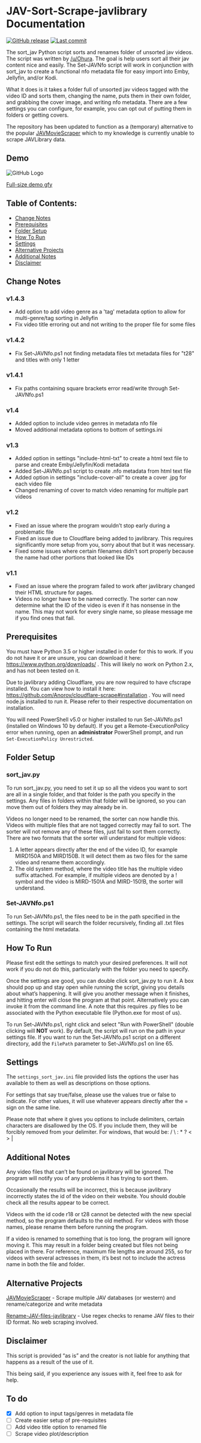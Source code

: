# JAV-Sort-Scrape-javlibrary Documentation
[![GitHub release](https://img.shields.io/github/release/jvlflame/JAV-Sort-Scrape-javlibrary?style=flat-square)](https://github.com/jvlflame/JAV-Sort-Scrape-javlibrary/releases)
[![Last commit](https://img.shields.io/github/last-commit/jvlflame/JAV-Sort-Scrape-javlibrary?style=flat-square)](https://github.com/jvlflame/JAV-Sort-Scrape-javlibrary/commits/master)

The sort_jav Python script sorts and renames folder of unsorted jav videos. The script was written by
[/u/Ohura](https://reddit.com/user/Ohura). The goal is help users sort all their jav content nice and easily. The Set-JAVNfo script will work in conjunction with sort_jav to create a functional nfo metadata file for easy import into Emby, Jellyfin, and/or Kodi.

What it does is it takes a folder full of unsorted jav videos tagged with the video ID and sorts
them, changing the name, puts them in their own folder, and grabbing the cover image, and writing nfo metadata. There are a few settings you can configure, for example, you can opt out of putting them in folders or getting covers.

The repository has been updated to function as a (temporary) alternative to the popular [JAVMovieScraper](https://github.com/DoctorD1501/JAVMovieScraper) which to my knowledge is currently unable to scrape JAVLibrary data.

## Demo
![GitHub Logo](demo.gif)

[Full-size demo gfy](https://gfycat.com/vibrantambitiouscoyote)
## Table of Contents:
* [Change Notes](#Change-Notes)
* [Prerequisites](#Prerequisites)
* [Folder Setup](#Folder-Setup)
* [How To Run](#How-To-Run)
* [Settings](#Settings)
* [Alternative Projects](#Alternative-Projects)
* [Additional Notes](#Additional-Notes)
* [Disclaimer](#Disclaimer)

## Change Notes
### v1.4.3
- Add option to add video genre as a 'tag' metadata option to allow for multi-genre/tag sorting in Jellyfin
- Fix video title erroring out and not writing to the proper file for some files

### v1.4.2
- Fix Set-JAVNfo.ps1 not finding metadata files txt metadata files for "t28" and titles with only 1 letter

### v1.4.1
- Fix paths containing square brackets error read/write through Set-JAVNfo.ps1

### v1.4
- Added option to include video genres in metadata nfo file
- Moved additional metadata options to bottom of settings.ini

### v1.3
- Added option in settings "include-html-txt" to create a html text file to parse and create Emby/Jellyfin/Kodi metadata
- Added Set-JAVNfo.ps1 script to create .nfo metadata from html text file
- Added option in settings "include-cover-all" to create a cover .jpg for each video file
- Changed renaming of cover to match video renaming for multiple part videos

### v1.2
- Fixed an issue where the program wouldn’t stop early during a problematic file
- Fixed an issue due to Cloudflare being added to javlibrary. This requires significantly
more setup from you, sorry about that but it was necessary.
- Fixed some issues where certain filenames didn’t sort properly because the name had
other portions that looked like IDs
### v1.1
- Fixed an issue where the program failed to work after javlibrary changed their HTML
structure for pages.
- Videos no longer have to be named correctly. The sorter can now determine what the ID
of the video is even if it has nonsense in the name. This may not work for every single
name, so please message me if you find ones that fail.

## Prerequisites
You must have Python 3.5 or higher installed in order for this to work. If you do not have it or are
unsure, you can download it here: https://www.python.org/downloads/ . This will likely no work
on Python 2.x, and has not been tested on it.

Due to javlibrary adding Cloudflare, you are now required to have cfscrape installed. You can
view how to install it here: https://github.com/Anorov/cloudflare-scrape#installation . You will
need node.js installed to run it. Please refer to their respective documentation on installation.

You will need PowerShell v5.0 or higher installed to run Set-JAVNfo.ps1 (installed on Windows 10 by default). If you get a Remote-ExecutionPolicy error when running, open an **administrator** PowerShell prompt, and run `Set-ExecutionPolicy Unrestricted`.

## Folder Setup
### sort_jav.py
To run sort_jav.py, you need to set it up so all the videos you want to sort are all in a single folder, and that folder is
the path you specify in the settings. Any files in folders within that folder will be ignored, so you
can move them out of folders they may already be in.

Videos no longer need to be renamed, the sorter can now handle this. Videos with multiple files
that are not tagged correctly may fail to sort. The sorter will not remove any of these files, just
fail to sort them correctly. There are two formats that the sorter will understand for multiple
videos:

1. A letter appears directly after the end of the video ID, for example MIRD150A and
MIRD150B. It will detect them as two files for the same video and rename them
accordingly.
2. The old system method, where the video title has the multiple video suffix attached. For
example, if multiple videos are denoted by a ! symbol and the video is MIRD-150!A and
MIRD-150!B, the sorter will understand.

### Set-JAVNfo.ps1
To run Set-JAVNfo.ps1, the files need to be in the path specified in the settings. The script will search the folder recursively, finding all .txt files containing the html metadata.

## How To Run
Please first edit the settings to match your desired preferences. It will not work if you do not do this, particularly with the folder you need to specify.

Once the settings are good, you can double click sort_jav.py to run it. A box should pop up and
stay open while running the script, giving you details about what’s happening. It will give you
another message when it finishes, and hitting enter will close the program at that point.
Alternatively you can invoke it from the command line. A note that this requires .py files to be
associated with the Python executable file (Python.exe for most of us).

To run Set-JAVNfo.ps1, right click and select "Run with PowerShell" (double clicking will **NOT** work). By default, the script will run on the path in your settings file. If you want to run the Set-JAVNfo.ps1 script on a different directory, add the `FilePath` parameter to Set-JAVNfo.ps1 on line 65.

## Settings
The `settings_sort_jav.ini` file provided lists the options the user has available to them as well as descriptions on those options.

For settings that say true/false, please use the values true or false to indicate. For other values,
it will use whatever appears directly after the = sign on the same line.

Please note that where it gives you options to include delimiters, certain characters are
disallowed by the OS. If you include them, they will be forcibly removed from your delimiter. For
windows, that would be: / \ : * ? < > |

## Additional Notes
Any video files that can’t be found on javlibrary will be ignored. The program will notify you of
any problems it has trying to sort them.

Occasionally the results will be incorrect, this is because javlibrary incorrectly states the id of the
video on their website. You should double check all the results appear to be correct.

Videos with the id code r18 or t28 cannot be detected with the new special method, so the
program defaults to the old method. For videos with those names, please rename them before
running the program.

If a video is renamed to something that is too long, the program will ignore moving it. This may
result in a folder being created but files not being placed in there. For reference, maximum file
lengths are around 255, so for videos with several actresses in them, it’s best not to include the
actress name in both the file and folder.

## Alternative Projects
[JAVMovieScraper](https://github.com/DoctorD1501/JAVMovieScraper) - Scrape multiple JAV databases (or western) and rename/categorize and write metadata

[Rename-JAV-files-javlibrary](https://github.com/jvlflame/Rename-JAV-files-javlibrary) - Use regex checks to rename JAV files to their ID format. No web scraping involved.

## Disclaimer
This script is provided “as is” and the creator is not liable for anything that happens as a result
of the use of it.

This being said, if you experience any issues with it, feel free to ask for help.

## To do

- [x] Add option to input tags/genres in metadata file
- [ ] Create easier setup of pre-requisites
- [ ] Add video title option to renamed file
- [ ] Scrape video plot/description
